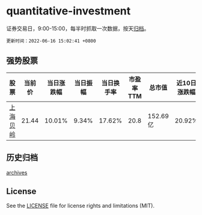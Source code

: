# quantitative-investment

证券交易日，9:00-15:00，每半时抓取一次数据，按天[归档](archives)。

`更新时间：2022-06-16 15:02:41 +0800`

## 强势股票

|股票|当前价|当日涨跌幅|当日振幅|当日换手率|市盈率TTM|总市值|近10日涨跌幅|
|----|----|----|----|----|----|----|----|
|[上海贝岭](https://xueqiu.com/S/SH600171)|21.44|10.01%|9.34%|17.62%|20.8|152.69亿|20.92%|

## 历史归档

[archives](archives)

## License

See the [LICENSE](LICENSE) file for license rights and limitations (MIT).